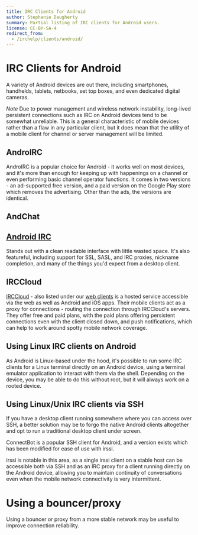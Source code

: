 ```yaml
---
title: IRC Clients for Android
author: Stephanie Daugherty
summary: Partial listing of IRC clients for Android users.
license: CC-BY-SA-4
redirect_from:
  - /irchelp/clients/android/
---
```


# IRC Clients for Android

A variety of Android devices are out there, including smartphones, handhelds, tablets, netbooks, set top boxes, and even dedicated digital cameras.

*Note* Due to power management and wireless network instability, long-lived persistent connections such as IRC on Android devices tend to be somewhat unreliable. This is a general characteristic of mobile devices rather than a flaw in any particular client, but it does mean that the utility of a mobile client for channel or server management will be limited.

## AndroIRC

AndroIRC is a popular choice for Android - it works well on most devices, and it's more than enough for keeping up with happenings on a channel or even performing basic channel operator functions. It comes in two versions - an ad-supported free version, and a paid version on the Google Play store which removes the advertising. Other than the ads, the versions are identical.

## AndChat

## [Android IRC](https://play.google.com/store/apps/details?id=com.countercultured.irc&hl=en)
 Stands out with a clean readable interface with little wasted space. It's
 also featureful, including support for SSL, SASL, and IRC proxies, nickname
 completion, and many of the things you'd expect from a desktop client.

## IRCCloud
[IRCCloud](https://www.irccloud.com/) - also listed under our [web clients](/clients/webclients.html)
is a hosted service accessible via the web as well as Android and iOS apps. Their
mobile clients act as a proxy for connections - routing the connection through
IRCCloud's servers. They offer free and paid plans, with the paid plans offering
persistent connections even with the client closed down, and push notifications,
which can help to work around spotty mobile network coverage.

## Using Linux IRC clients on Android

As Android is Linux-based under the hood, it's possible to run some IRC clients for a Linux terminal directly on an Android device, using a terminal emulator application to interact with them via the shell. Depending on the device, you may be able to do this without root, but it will always work on a rooted device.

## Using Linux/Unix IRC clients via SSH

If you have a desktop client running somewhere where you can access over SSH, a better solution may be to forgo the native Android clients altogether and opt to run a traditional desktop client under screen.

ConnectBot is a popular SSH client for Android, and a version exists which has been modified for ease of use with irssi.

irssi is notable in this area, as a single irssi client on a stable host can be accessible both via SSH and as an IRC proxy for a client running directly on the Android device, allowing you to maintain continuity of conversations even when the mobile network connectivity is very intermittent.

# Using a bouncer/proxy

Using a bouncer or proxy from a more stable network may be useful to improve connection reliability.
